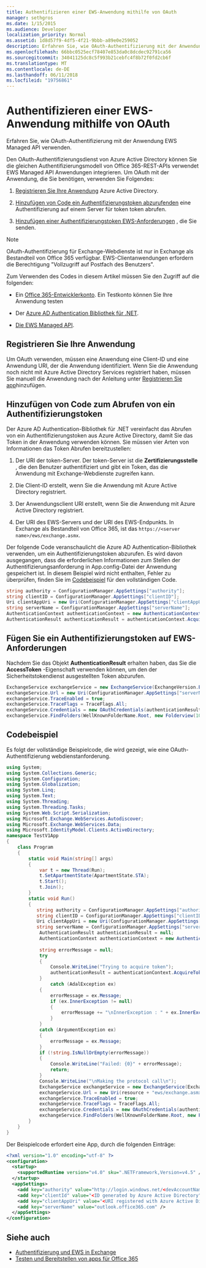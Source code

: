 ```yaml
---
title: Authentifizieren einer EWS-Anwendung mithilfe von OAuth
manager: sethgros
ms.date: 1/15/2015
ms.audience: Developer
localization_priority: Normal
ms.assetid: 1d8d57f9-4df5-4f21-9bbb-a89e0e259052
description: Erfahren Sie, wie OAuth-Authentifizierung mit der Anwendung EWS Managed API verwenden.
ms.openlocfilehash: 66bbc0525ecf78407e853da0c8dcdec92791ca56
ms.sourcegitcommit: 34041125dc8c5f993b21cebfc4f8b72f0fd2cb6f
ms.translationtype: MT
ms.contentlocale: de-DE
ms.lasthandoff: 06/11/2018
ms.locfileid: "19756861"
---
```

# <a name="authenticate-an-ews-application-by-using-oauth"></a>Authentifizieren einer EWS-Anwendung mithilfe von OAuth

Erfahren Sie, wie OAuth-Authentifizierung mit der Anwendung EWS Managed API verwenden.
  
Den OAuth-Authentifizierungsdienst von Azure Active Directory können Sie die gleichen Authentifizierungsmodell von Office 365-REST-APIs verwendet EWS Managed API Anwendungen integrieren. Um OAuth mit der Anwendung, die Sie benötigen, verwenden Sie Folgendes:
  
1. [Registrieren Sie Ihre Anwendung](#bk_register) Azure Active Directory. 
    
2. [Hinzufügen von Code ein Authentifizierungstoken abzurufenden](#bk_getToken) eine Authentifizierung auf einem Server für token token abrufen. 
    
3. [Hinzufügen einer Authentifizierungstoken EWS-Anforderungen](#bk_useToken) , die Sie senden. 
    
> [!NOTE]
> OAuth-Authentifizierung für Exchange-Webdienste ist nur in Exchange als Bestandteil von Office 365 verfügbar. EWS-Clientanwendungen erfordern die Berechtigung "Vollzugriff auf Postfach des Benutzers". 
  
Zum Verwenden des Codes in diesem Artikel müssen Sie den Zugriff auf die folgenden:
  
- Ein [Office 365-Entwicklerkonto](http://office.microsoft.com/compare-office-365-for-business-plans-FX102918419.aspx.aspx). Ein Testkonto können Sie Ihre Anwendung testen
    
- Der [Azure AD Authentication Bibliothek für .NET](http://msdn.microsoft.com/en-us/library/office/jj573266.aspx.aspx).
    
- [Die EWS Managed API](https://github.com/officedev/ews-managed-api.aspx).

<a name="bk_register"> </a>

## <a name="register-your-application"></a>Registrieren Sie Ihre Anwendung

Um OAuth verwenden, müssen eine Anwendung eine Client-ID und eine Anwendung URI, der die Anwendung identifiziert. Wenn Sie die Anwendung noch nicht mit Azure Active Directory Services registriert haben, müssen Sie manuell die Anwendung nach der Anleitung unter [Registrieren Sie app](http://msdn.microsoft.com/en-us/office/office365/howto/test-and-deploy-apps.aspx)hinzufügen.

<a name="bk_getToken"> </a>

## <a name="add-code-to-get-an-authentication-token"></a>Hinzufügen von Code zum Abrufen von ein Authentifizierungstoken

Der Azure AD Authentication-Bibliothek für .NET vereinfacht das Abrufen von ein Authentifizierungstoken aus Azure Active Directory, damit Sie das Token in der Anwendung verwenden können. Sie müssen vier Arten von Informationen das Token Abrufen bereitzustellen:
  
1. Der URI der token-Server. Der token-Server ist die **Zertifizierungsstelle** , die den Benutzer authentifiziert und gibt ein Token, das die Anwendung mit Exchange-Webdienste zugreifen kann. 
    
2. Die Client-ID erstellt, wenn Sie die Anwendung mit Azure Active Directory registriert.
    
3. Der Anwendungsclient URI erstellt, wenn Sie die Anwendung mit Azure Active Directory registriert.
    
4. Der URI des EWS-Servers und der URI des EWS-Endpunkts. In Exchange als Bestandteil von Office 365, ist das `https://<server name>/ews/exchange.asmx`.
    
Der folgende Code veranschaulicht die Azure AD Authentication-Bibliothek verwenden, um ein Authentifizierungstoken abzurufen. Es wird davon ausgegangen, dass die erforderlichen Informationen zum Stellen der Authentifizierungsanforderung in App.config-Datei der Anwendung gespeichert ist. In diesem Beispiel wird nicht enthalten, Fehler zu überprüfen, finden Sie im [Codebeispiel](#bk_codeSample) für den vollständigen Code. 
  
```cs
string authority = ConfigurationManager.AppSettings["authority"];
string clientID = ConfigurationManager.AppSettings["clientID"];
Uri clientAppUri = new Uri(ConfigurationManager.AppSettings["clientAppUri"];
string serverName = ConfigurationManager.AppSettings["serverName"];
AuthenticationContext authenticationContext = new AuthenticationContext(authority, false);
AuthenticationResult authenticationResult = authenticationContext.AcquireToken(serverName, clientId, clientAppUri);

```

<a name="bk_useToken"> </a>

## <a name="add-an-authentication-token-to-ews-requests"></a>Fügen Sie ein Authentifizierungstoken auf EWS-Anforderungen

Nachdem Sie das Objekt **AuthenticationResult** erhalten haben, das Sie die **AccessToken** -Eigenschaft verwenden können, um den der Sicherheitstokendienst ausgestellten Token abzurufen. 
  
```cs
ExchangeService exchangeService = new ExchangeService(ExchangeVersion.Exchange2013);
exchangeService.Url = new Uri(ConfigurationManager.AppSettings["serverName"]+"ews/exchange.asmx");
exchangeService.TraceEnabled = true;
exchangeService.TraceFlags = TraceFlags.All;
exchangeService.Credentials = new OAuthCredentials(authenticationResult.AccessToken));
exchangeService.FindFolders(WellKnownFolderName.Root, new Folderview(10));
```

<a name="bk_codeSample"> </a>

## <a name="code-sample"></a>Codebeispiel

Es folgt der vollständige Beispielcode, die wird gezeigt, wie eine OAuth-Authentifizierung webdienstanforderung.
  
```cs
using System;
using System.Collections.Generic;
using System.Configuration;
using System.Globalization;
using System.Linq;
using System.Text;
using System.Threading;
using System.Threading.Tasks;
using System.Web.Script.Serialization;
using Microsoft.Exchange.WebServices.Autodiscover;
using Microsoft.Exchange.WebServices.Data;
using Microsoft.IdentityModel.Clients.ActiveDirectory;
namespace TestV1App
{
    class Program
    {
        static void Main(string[] args)
        {
            var t = new Thread(Run);
            t.SetApartmentState(ApartmentState.STA);
            t.Start();
            t.Join();
        }
        static void Run()
        {
           string authority = ConfigurationManager.AppSettings["authority"];
           string clientID = ConfigurationManager.AppSettings["clientID"];
           Uri clientAppUri = new Uri(ConfigurationManager.AppSettings["clientAppUri"];
           string serverName = ConfigurationManager.AppSettings["serverName"];
            AuthenticationResult authenticationResult = null;
            AuthenticationContext authenticationContext = new AuthenticationContext(authority, false);
            
            string errorMessage = null;
            try
            {
                Console.WriteLine("Trying to acquire token");
                authenticationResult = authenticationContext.AcquireToken(serverName, clientId, clientAppUri);
            }
                catch (AdalException ex)
            {
                errorMessage = ex.Message;
                if (ex.InnerException != null)
                {
                    errorMessage += "\nInnerException : " + ex.InnerException.Message;
                }
            }
            catch (ArgumentException ex)
            {
                errorMessage = ex.Message;
            }
            if (!string.IsNullOrEmpty(errorMessage))
            {
                Console.WriteLine("Failed: {0}" + errorMessage);
                return;
            }
            Console.WriteLine("\nMaking the protocol call\n");
            ExchangeService exchangeService = new ExchangeService(ExchangeVersion.Exchange2013);
            exchangeService.Url = new Uri(resource + "ews/exchange.asmx");
            exchangeService.TraceEnabled = true;
            exchangeService.TraceFlags = TraceFlags.All;
            exchangeService.Credentials = new OAuthCredentials(authenticationResult.AccessToken);
            exchangeService.FindFolders(WellKnownFolderName.Root, new FolderView(10));
        }
    }
}

```

Der Beispielcode erfordert eine App, durch die folgenden Einträge:
  
```xml
<?xml version="1.0" encoding="utf-8" ?>
<configuration>
  <startup>
    <supportedRuntime version="v4.0" sku=".NETFramework,Version=v4.5" />
  </startup>
  <appSettings>
    <add key="authority" value="http://login.windows.net/<devAccountName>.onmicrosoft.com" />
    <add key="clientId" value="<ID generated by Azure Active Directory"/>
    <add key="clientAppUri" value="<URI registered with Azure Active Directory"/>
    <add key="serverName" value="outlook.office365.com" />
  </appSettings>
</configuration>
```

## <a name="see-also"></a>Siehe auch

- [Authentifizierung und EWS in Exchange](authentication-and-ews-in-exchange.md)    
- [Testen und Bereitstellen von apps für Office 365](http://msdn.microsoft.com/en-us/office/office365/howto/test-and-deploy-apps.aspx)
    

